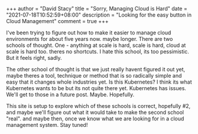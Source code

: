 +++
author = "David Stacy"
title = "Sorry, Managing Cloud is Hard"
date = "2021-07-18T10:52:59+08:00"
description = "Looking for the easy button in Cloud Management"
comment = true
+++

I've been trying to figure out how to make it easier to manage cloud environments for about five years now.  maybe longer.  There are two schools of thought.  One - anything at scale is hard, scale is hard, cloud at scale is hard too.  theres no shortcuts.  I hate this school, its too pessimistic.  But it feels right, sadly.

The other school of thought is that we just really havent figured it out yet, maybe theres a tool, technique or method that is so radically simple and easy that it changes whole industries yet.  Is this Kubernetes?  I think its what Kubernetes wants to be but its not quite there yet.  Kubernetes has issues.  We'll get to those in a future post.  Maybe.  Hopefully.

This site is setup to explore which of these schools is correct, hopefully #2, and maybe we'll figure out what it would take to make the second school "real". and maybe then, once we know what we are looking for in a cloud management system.  Stay tuned!
